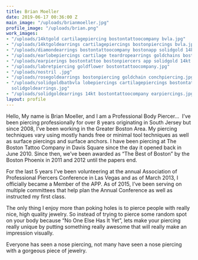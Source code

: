 ```yaml
---
title: Brian Moeller
date: 2019-06-17 00:36:00 Z
main_image: "/uploads/brianmoeller.jpg"
profile_image: "/uploads/brian.png"
work_images:
- "/uploads/14ktgold cartilagepiercing bostontattoocompany bvla.jpg"
- "/uploads/14ktgoldearrings cartilagepiercings bostonpiercings bvla.jpg"
- "/uploads/diamondearrings bostontattoocompany bostonapp solidgold 14kt.jpg"
- "/uploads/earlobepiercings cartilage teardropearrings goldchains bostontattoo.jpg"
- "/uploads/earpierings bostontattoo bostonpiercers app solidgold 14kt.jpg"
- "/uploads/labretpiercing goldflower bostontattoocompany.jpg"
- "/uploads/nostril .jpg"
- "/uploads/rosegoldearrings bostonpiercing goldchain conchpiercing.jpg"
- "/uploads/solidgoldbatbvla lobepiercings cartilagepiercings bostontattoocompany
  solidgoldearrings.jpg"
- "/uploads/solidgoldearrings 14kt bostontattoocompany earpiercings.jpg"
layout: profile
---
```


Hello, My name is Brian Moeller, and I am a Professional Body Piercer…
​
I’ve been piercing professionally for over 8 years originating in South Jersey but since 2008, I’ve been working in the Greater Boston Area. My piercing techniques vary using mostly hands free or minimal tool techniques as well as surface piercings and surface anchors. I have been piercing at The Boston Tattoo Company in Davis Square since the day it opened back in June 2010. Since then, we’ve been awarded as “The Best of Boston” by the Boston Phoenix in 2011 and 2012 until the papers end.

For the last 5 years I’ve been volunteering at the annual Association of Professional Piercers Conference in Las Vegas and as of March 2013, I officially became a Member of the APP. As of 2015, I’ve been serving on multiple committees that help plan the Annual Conference as well as instructed my first class.

The only thing I enjoy more than poking holes is to pierce people with really nice, high quality jewelry. So instead of trying to pierce some random spot on your body because “No One Else Has It Yet”, lets make your piercing really unique by putting something really awesome that will really make an impression visually.

Everyone has seen a nose piercing, not many have seen a nose piercing with a gorgeous piece of jewelry.